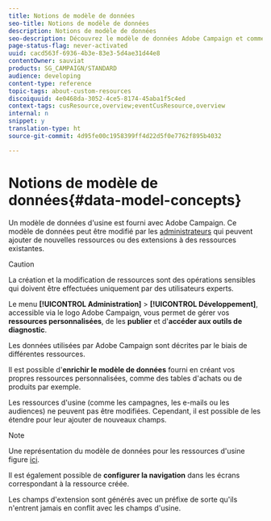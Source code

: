 ```yaml
---
title: Notions de modèle de données
seo-title: Notions de modèle de données
description: Notions de modèle de données
seo-description: Découvrez le modèle de données Adobe Campaign et comment le modifier.
page-status-flag: never-activated
uuid: cacd563f-6936-4b3e-83e3-5d4ae31d44e8
contentOwner: sauviat
products: SG_CAMPAIGN/STANDARD
audience: developing
content-type: reference
topic-tags: about-custom-resources
discoiquuid: 4e0468da-3052-4ce5-8174-45aba1f5c4ed
context-tags: cusResource,overview;eventCusResource,overview
internal: n
snippet: y
translation-type: ht
source-git-commit: 4d95fe00c1958399ff4d22d5f0e7762f895b4032

---
```



# Notions de modèle de données{#data-model-concepts}

Un modèle de données d'usine est fourni avec Adobe Campaign. Ce modèle de données peut être modifié par les [administrateurs](../../administration/using/users-management.md#functional-administrators) qui peuvent ajouter de nouvelles ressources ou des extensions à des ressources existantes.

>[!CAUTION]
>
>La création et la modification de ressources sont des opérations sensibles qui doivent être effectuées uniquement par des utilisateurs experts.

Le menu **[!UICONTROL Administration]** &gt; **[!UICONTROL Développement]**, accessible via le logo Adobe Campaign, vous permet de gérer vos **ressources personnalisées**, de les **publier** et d'**accéder aux outils de diagnostic**.

Les données utilisées par Adobe Campaign sont décrites par le biais de différentes ressources.

Il est possible d'**enrichir le modèle de données** fourni en créant vos propres ressources personnalisées, comme des tables d'achats ou de produits par exemple.

Les ressources d'usine (comme les campagnes, les e-mails ou les audiences) ne peuvent pas être modifiées. Cependant, il est possible de les étendre pour leur ajouter de nouveaux champs.

>[!NOTE]
>
>Une représentation du modèle de données pour les ressources d'usine figure [ici](https://docs.campaign.adobe.com/doc/standard/en/datamodel/datamodel.html).

Il est également possible de **configurer la navigation** dans les écrans correspondant à la ressource créée.

Les champs d'extension sont générés avec un préfixe de sorte qu'ils n'entrent jamais en conflit avec les champs d'usine.
